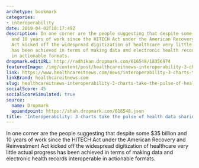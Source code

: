 ```yaml
---
archetype: bookmark
categories:
- interoperability
date: 2019-04-02T10:17:49Z
description: In one corner are the people suggesting that despite some $35 billion
  and 10 years of work since the HITECH Act under the American Recovery and Reinvestment
  Act kicked off the widespread digitization of healthcare very little actual progress
  has been achieved in terms of making data and electronic health records interoperable
  in actionable formats.
dropmark.editURL: http://radhikan.dropmark.com/616548/18356974
featuredImage: /img/content/post/healthcareitnews-interoperability-3-charts-take-the-pulse-of-health-data-sharing-today.png
link: https://www.healthcareitnews.com/news/interoperability-3-charts-take-pulse-health-data-sharing-today
linkBrand: healthcareitnews.com
slug: healthcareitnews-interoperability-3-charts-take-the-pulse-of-health-data-sharing-today
socialScore: 45
socialScoreSimulated: true
source:
  name: Dropmark
  apiendpoint: https://shah.dropmark.com/616548.json
title: 'Interoperability: 3 charts take the pulse of health data sharing today'
---
```

In one corner are the people suggesting that despite some $35 billion and 10 years of work since the HITECH Act under the American Recovery and Reinvestment Act kicked off the widespread digitization of healthcare very little actual progress has been achieved in terms of making data and electronic health records interoperable in actionable formats.

